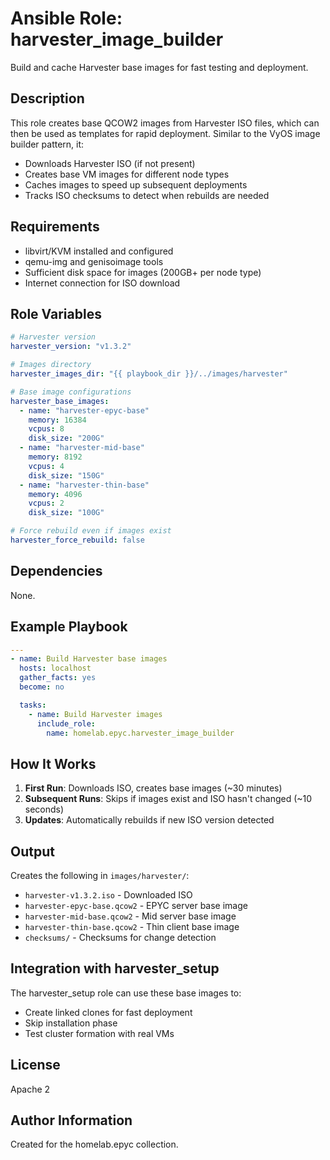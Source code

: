 # Ansible Role: harvester_image_builder

Build and cache Harvester base images for fast testing and deployment.

## Description

This role creates base QCOW2 images from Harvester ISO files, which can then be used as templates for rapid deployment. Similar to the VyOS image builder pattern, it:

- Downloads Harvester ISO (if not present)
- Creates base VM images for different node types
- Caches images to speed up subsequent deployments
- Tracks ISO checksums to detect when rebuilds are needed

## Requirements

- libvirt/KVM installed and configured
- qemu-img and genisoimage tools
- Sufficient disk space for images (200GB+ per node type)
- Internet connection for ISO download

## Role Variables

```yaml
# Harvester version
harvester_version: "v1.3.2"

# Images directory
harvester_images_dir: "{{ playbook_dir }}/../images/harvester"

# Base image configurations
harvester_base_images:
  - name: "harvester-epyc-base"
    memory: 16384
    vcpus: 8
    disk_size: "200G"
  - name: "harvester-mid-base"
    memory: 8192
    vcpus: 4
    disk_size: "150G"
  - name: "harvester-thin-base"
    memory: 4096
    vcpus: 2
    disk_size: "100G"

# Force rebuild even if images exist
harvester_force_rebuild: false
```

## Dependencies

None.

## Example Playbook

```yaml
---
- name: Build Harvester base images
  hosts: localhost
  gather_facts: yes
  become: no

  tasks:
    - name: Build Harvester images
      include_role:
        name: homelab.epyc.harvester_image_builder
```

## How It Works

1. **First Run**: Downloads ISO, creates base images (~30 minutes)
2. **Subsequent Runs**: Skips if images exist and ISO hasn't changed (~10 seconds)
3. **Updates**: Automatically rebuilds if new ISO version detected

## Output

Creates the following in `images/harvester/`:
- `harvester-v1.3.2.iso` - Downloaded ISO
- `harvester-epyc-base.qcow2` - EPYC server base image
- `harvester-mid-base.qcow2` - Mid server base image  
- `harvester-thin-base.qcow2` - Thin client base image
- `checksums/` - Checksums for change detection

## Integration with harvester_setup

The harvester_setup role can use these base images to:
- Create linked clones for fast deployment
- Skip installation phase
- Test cluster formation with real VMs

## License

Apache 2

## Author Information

Created for the homelab.epyc collection.